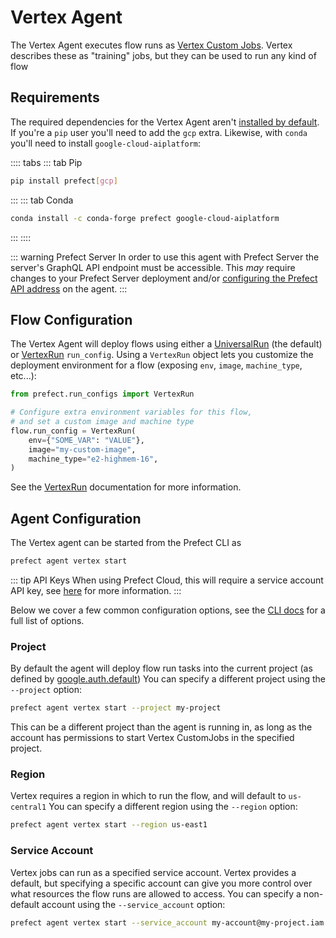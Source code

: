 # Vertex Agent

The Vertex Agent executes flow runs as [Vertex Custom Jobs](https://cloud.google.com/vertex-ai/docs/training/create-custom-job).
Vertex describes these as "training" jobs, but they can be used to run any kind of flow

## Requirements

The required dependencies for the Vertex Agent aren't [installed by
default](/core/getting_started/installation.md). If you're a `pip` user you'll
need to add the `gcp` extra. Likewise, with `conda` you'll need to install
`google-cloud-aiplatform`:

:::: tabs
::: tab Pip

```bash
pip install prefect[gcp]
```

:::
::: tab Conda

```bash
conda install -c conda-forge prefect google-cloud-aiplatform
```

:::
::::

::: warning Prefect Server
In order to use this agent with Prefect Server the server's GraphQL API
endpoint must be accessible. This _may_ require changes to your Prefect Server
deployment and/or [configuring the Prefect API
address](./overview.md#prefect-api-address) on the agent.
:::

## Flow Configuration

The Vertex Agent will deploy flows using either a
[UniversalRun](/orchestration/flow_config/run_configs.md#universalrun) (the
default) or [VertexRun](/orchestration/flow_config/run_configs.md#vertexrun)
`run_config`. Using a `VertexRun` object lets you customize the deployment
environment for a flow (exposing `env`, `image`, `machine_type`, etc...):

```python
from prefect.run_configs import VertexRun

# Configure extra environment variables for this flow,
# and set a custom image and machine type
flow.run_config = VertexRun(
    env={"SOME_VAR": "VALUE"},
    image="my-custom-image",
    machine_type="e2-highmem-16",
)
```

See the [VertexRun](/orchestration/flow_config/run_configs.md#vertexrun)
documentation for more information.

## Agent Configuration

The Vertex agent can be started from the Prefect CLI as

```bash
prefect agent vertex start
```

::: tip API Keys <Badge text="Cloud"/>
When using Prefect Cloud, this will require a service account API key, see
[here](./overview.md#api_keys) for more information.
:::

Below we cover a few common configuration options, see the [CLI
docs](/api/latest/cli/agent.md#vertex-start) for a full list of options.

### Project

By default the agent will deploy flow run tasks into the current project (as defined by [google.auth.default](https://google-auth.readthedocs.io/en/latest/reference/google.auth.html))
You can specify a different project using the `--project` option:

```bash
prefect agent vertex start --project my-project
```

This can be a different project than the agent is running in, as long as the account has permissions
to start Vertex CustomJobs in the specified project.

### Region

Vertex requires a region in which to run the flow, and will default to `us-central1`
You can specify a different region using the `--region` option:

```bash
prefect agent vertex start --region us-east1
```

### Service Account

Vertex jobs can run as a specified service account. Vertex provides a default, but specifying a specific
account can give you more control over what resources the flow runs are allowed to access.
You can specify a non-default account using the `--service_account` option:

```bash
prefect agent vertex start --service_account my-account@my-project.iam.gserviceaccount.com
```

